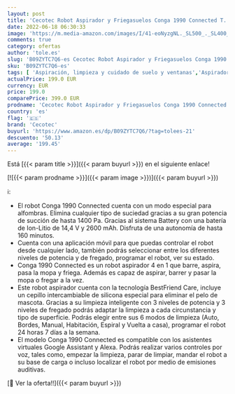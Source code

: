 ```yaml
---
layout: post
title: 'Cecotec Robot Aspirador y Friegasuelos Conga 1990 Connected T. App  1400 Pa  Aspira  Barre  Friega y Pasa la Mopa  Alexa y Google Home  Cepillo Bestfriend Care  6 Modos  Programable'
date: 2022-06-18 06:30:33
image: 'https://m.media-amazon.com/images/I/41-eoNyzgNL._SL500_._SL400_.jpg'
comments: true
category: ofertas
author: 'tole.es'
slug: 'B09ZYTC7Q6-es Cecotec Robot Aspirador y Friegasuelos Conga 1990...'
sku: 'B09ZYTC7Q6-es'
tags: [ 'Aspiración, limpieza y cuidado de suelo y ventanas','Aspiradoras','Hogar y cocina','Robots aspiradores','alexa','cecotec','google','home','🇪🇸', ]
actualPrice: 199.0 EUR
currency: EUR
price: 199.0
comparePrice: 399.0 EUR
prodname: 'Cecotec Robot Aspirador y Friegasuelos Conga 1990 Connected T. App  1400 Pa  Aspira  Barre  Friega y Pasa la Mopa  Alexa y Google Home  Cepillo Bestfriend Care  6 Modos  Programable'
country: 'es'
flag: '🇪🇸'
brand: 'Cecotec'
buyurl: 'https://www.amazon.es/dp/B09ZYTC7Q6/?tag=tolees-21'
descuento: '50.13'
average: '199.45'
---
```


Está [{{< param title >}}]({{< param buyurl >}}) en el siguiente enlace!

[![{{< param prodname >}}]({{< param image >}})]({{< param buyurl >}})

ℹ️:

- El robot Conga 1990 Connected cuenta con un modo especial para alfombras. Elimina cualquier tipo de suciedad gracias a su gran potencia de succión de hasta 1400 Pa. Gracias al sistema Battery con una batería de Ion-Litio de 14,4 V y 2600 mAh. Disfruta de una autonomía de hasta 160 minutos.
- Cuenta con una aplicación móvil para que puedas controlar el robot desde cualquier lado, también podrás seleccionar entre los diferentes niveles de potencia y de fregado, programar el robot, ver su estado.
- Conga 1990 Connected es un robot aspirador 4 en 1 que barre, aspira, pasa la mopa y friega. Además es capaz de aspirar, barrer y pasar la mopa o fregar a la vez.
- Este robot aspirador cuenta con la tecnología BestFriend Care, incluye un cepillo intercambiable de silicona especial para eliminar el pelo de mascota. Gracias a su limpieza inteligente con 3 niveles de potencia y 3 niveles de fregado podrás adaptar la limpieza a cada circunstancia y tipo de superficie. Podrás elegir entre sus 6 modos de limpieza (Auto, Bordes, Manual, Habitación, Espiral y Vuelta a casa), programar el robot 24 horas 7 días a la semana.
- El modelo Conga 1990 Connected es compatible con los asistentes virtuales Google Assistant y Alexa. Podrás realizar varios controles por voz, tales como, empezar la limpieza, parar de limpiar, mandar el robot a su base de carga o incluso localizar el robot por medio de emisiones auditivas.

[🛒 Ver la oferta!!]({{< param buyurl >}})
